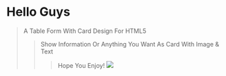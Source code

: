 # Hello Guys
> A Table Form With Card Design For HTML5
>> Show Information Or Anything You Want As Card With Image & Text
>>> Hope You Enjoy!
<img src="https://cdn.discordapp.com/attachments/657987829921611855/873522886856540210/unknown.png"></img>

